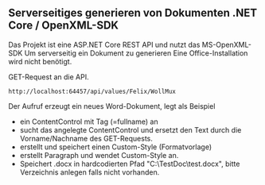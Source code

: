 ## Serverseitiges generieren von Dokumenten .NET Core / OpenXML-SDK

Das Projekt ist eine ASP.NET Core REST API und nutzt das MS-OpenXML-SDK Um serverseitig ein Dokument zu generieren 
Eine Office-Installation wird nicht benötigt.

GET-Request an die API. 

```
http://localhost:64457/api/values/Felix/WollMux
```

Der Aufruf erzeugt ein neues Word-Dokument, legt als Beispiel 
 - ein ContentControl mit Tag (=fullname) an
 - sucht das angelegte ContentControl und ersetzt den Text durch die Vorname/Nachname des GET-Requests.
 - erstellt und speichert einen Custom-Style (Formatvorlage)
 - erstellt Paragraph und wendet Custom-Style an.
 - Speichert .docx in hardcodierten Pfad "C:\\TestDoc\test.docx", bitte Verzeichnis anlegen falls nicht vorhanden.

